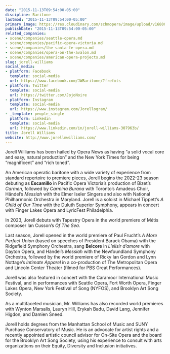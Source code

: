 ```yaml
---
date: "2015-11-13T09:54:00-05:00"
discipline: Baritone
lastmod: "2015-11-13T09:54:00-05:00"
primary_image: https://res.cloudinary.com/schmopera/image/upload/v1680021763/media/2023/03/dam-jw-211108_jorell_williams_headshot_8x10_cmyk_koi8qw.jpg
publishDate: "2015-11-13T09:54:00-05:00"
related_companies:
- scene/companies/seattle-opera.md
- scene/companies/pacific-opera-victoria.md
- scene/companies/the-santa-fe-opera.md
- scene/companies/opera-on-the-avalon.md
- scene/companies/american-opera-projects.md
slug: jorell-williams
social_media:
- platform: Facebook
  template: social-media
  url: https://www.facebook.com/JWBaritone/?fref=ts
- platform: Twitter
  template: social-media
  url: https://twitter.com/JojoNoire
- platform: Instagram
  template: social-media
  url: https://www.instagram.com/Jorellogram/
- _template: people_single
  platform: Linkedin
  template: social-media
  url: https://www.linkedin.com/in/jorell-williams-307963b/
title: Jorell Williams
website: http://www.jorellmwilliams.com/
---
```

Jorell Williams has been hailed by Opera News as having “a solid vocal core and easy, natural production” and the New York Times for being “magnificent” and “rich toned”.

An American operatic baritone with a wide variety of experience from standard repertoire to premiere pieces, Jorell begins the 2022-23 season debuting as **Escamillo** in Pacific Opera Victoria’s production of Bizet’s _Carmen_, followed by _Carmina Burana_ with Toronto’s Amadeus Choir, Händel’s _Messiah_ with the Elmer Iseler Singers and also with National Philharmonic Orchestra in Maryland. Jorell is a soloist in Michael Tippett’s _A Child of Our Time_ with the Duluth Superior Symphony, appears in concert with Finger Lakes Opera and LyricFest Philadelphia.

In 2023, Jorell debuts with Tapestry Opera in the world premiere of Métis composer Ian Cusson’s _Of The Sea_.

Last season, Jorell opened in the world premiere of Paul Frucht’s _A More Perfect Union_ (based on speeches of President Barack Obama) with the Ridgefield Symphony Orchestra, sang **Belcore** in _L’elisir d’amore_ with Dayton Opera, and Händel’s _Messiah_ with the Newfoundland Symphony Orchestra, followed by the world premiere of Ricky Ian Gordon and Lynn Nottage’s _Intimate Apparel_ in a co-production of The Metropolitan Opera and Lincoln Center Theater (filmed for PBS Great Performances).

Jorell was also featured in concert with the Caramoor International Music Festival, and in performances with Seattle Opera, Fort Worth Opera, Finger Lakes Opera, New York Festival of Song (NYFOS), and Brooklyn Art Song Society.

As a multifaceted musician, Mr. Williams has also recorded world premieres with Wynton Marsalis, Lauryn Hill, Erykah Badu, David Lang, Jennifer Higdon, and Damien Sneed.

Jorell holds degrees from the Manhattan School of Music and SUNY Purchase Conservatory of Music. He is an advocate for artist rights and a recently appointed artistic council advisor for On-Site Opera and the board for the Brooklyn Art Song Society, using his experience to consult with arts organizations on their Equity, Diversity and Inclusion initiatives.